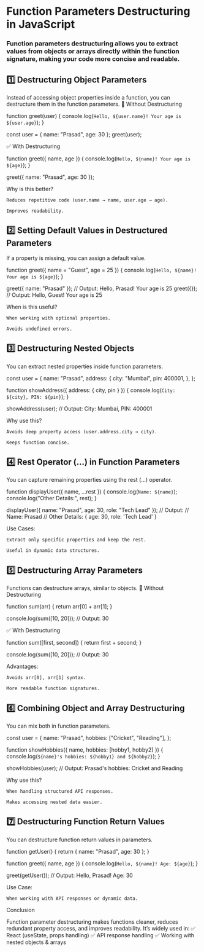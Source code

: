 # Function Parameters Destructuring in JavaScript

### Function parameters destructuring allows you to extract values from objects or arrays directly within the function signature, making your code more concise and readable.
## 1️⃣ Destructuring Object Parameters

Instead of accessing object properties inside a function, you can destructure them in the function parameters.
🔹 Without Destructuring

function greet(user) {
  console.log(`Hello, ${user.name}! Your age is ${user.age}`);
}

const user = { name: "Prasad", age: 30 };
greet(user);

✅ With Destructuring

function greet({ name, age }) {
  console.log(`Hello, ${name}! Your age is ${age}`);
}

greet({ name: "Prasad", age: 30 });

Why is this better?

    Reduces repetitive code (user.name → name, user.age → age).

    Improves readability.

## 2️⃣ Setting Default Values in Destructured Parameters

If a property is missing, you can assign a default value.

function greet({ name = "Guest", age = 25 }) {
  console.log(`Hello, ${name}! Your age is ${age}`);
}

greet({ name: "Prasad" }); // Output: Hello, Prasad! Your age is 25
greet({}); // Output: Hello, Guest! Your age is 25

When is this useful?

    When working with optional properties.

    Avoids undefined errors.

## 3️⃣ Destructuring Nested Objects

You can extract nested properties inside function parameters.

const user = {
  name: "Prasad",
  address: {
    city: "Mumbai",
    pin: 400001,
  },
};

function showAddress({ address: { city, pin } }) {
  console.log(`City: ${city}, PIN: ${pin}`);
}

showAddress(user); // Output: City: Mumbai, PIN: 400001

Why use this?

    Avoids deep property access (user.address.city → city).

    Keeps function concise.

## 4️⃣ Rest Operator (...) in Function Parameters

You can capture remaining properties using the rest (...) operator.

function displayUser({ name, ...rest }) {
  console.log(`Name: ${name}`);
  console.log("Other Details:", rest);
}

displayUser({ name: "Prasad", age: 30, role: "Tech Lead" });
// Output:
// Name: Prasad
// Other Details: { age: 30, role: 'Tech Lead' }

Use Cases:

    Extract only specific properties and keep the rest.

    Useful in dynamic data structures.

## 5️⃣ Destructuring Array Parameters

Functions can destructure arrays, similar to objects.
🔹 Without Destructuring

function sum(arr) {
  return arr[0] + arr[1];
}

console.log(sum([10, 20])); // Output: 30

✅ With Destructuring

function sum([first, second]) {
  return first + second;
}

console.log(sum([10, 20])); // Output: 30

Advantages:

    Avoids arr[0], arr[1] syntax.

    More readable function signatures.

## 6️⃣ Combining Object and Array Destructuring

You can mix both in function parameters.

const user = {
  name: "Prasad",
  hobbies: ["Cricket", "Reading"],
};

function showHobbies({ name, hobbies: [hobby1, hobby2] }) {
  console.log(`${name}'s hobbies: ${hobby1} and ${hobby2}`);
}

showHobbies(user); // Output: Prasad's hobbies: Cricket and Reading

Why use this?

    When handling structured API responses.

    Makes accessing nested data easier.

## 7️⃣ Destructuring Function Return Values

You can destructure function return values in parameters.

function getUser() {
  return { name: "Prasad", age: 30 };
}

function greet({ name, age }) {
  console.log(`Hello, ${name}! Age: ${age}`);
}

greet(getUser()); // Output: Hello, Prasad! Age: 30

Use Case:

    When working with API responses or dynamic data.

Conclusion

Function parameter destructuring makes functions cleaner, reduces redundant property access, and improves readability. It’s widely used in: ✅ React (useState, props handling)
✅ API response handling
✅ Working with nested objects & arrays

